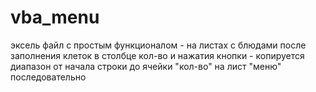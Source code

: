 # vba_menu
эксель файл с простым функционалом - 
на листах с блюдами после заполнения клеток в столбце кол-во и нажатия кнопки - копируется диапазон от начала строки до ячейки "кол-во" на лист "меню" последовательно
